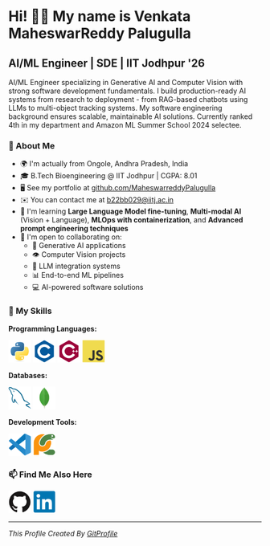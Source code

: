 # Hi! 👋🏻 My name is Venkata MaheswarReddy Palugulla

## AI/ML Engineer | SDE | IIT Jodhpur '26

AI/ML Engineer specializing in Generative AI and Computer Vision with strong software development fundamentals. I build production-ready AI systems from research to deployment - from RAG-based chatbots using LLMs to multi-object tracking systems. My software engineering background ensures scalable, maintainable AI solutions. Currently ranked 4th in my department and Amazon ML Summer School 2024 selectee.

### 🚀 About Me

* 🌍 I'm actually from Ongole, Andhra Pradesh, India
* 🎓 B.Tech Bioengineering @ IIT Jodhpur | CGPA: 8.01
* 🖥️ See my portfolio at [github.com/MaheswarreddyPalugulla](https://github.com/MaheswarreddyPalugulla)
* ✉️ You can contact me at [b22bb029@iitj.ac.in](mailto:b22bb029@iitj.ac.in)
* 🧠 I'm learning **Large Language Model fine-tuning**, **Multi-modal AI** (Vision + Language), **MLOps with containerization**, and **Advanced prompt engineering techniques**
* 🤝 I'm open to collaborating on:
  - 🤖 Generative AI applications
  - 👁️ Computer Vision projects 
  - 🔗 LLM integration systems
  - 📊 End-to-end ML pipelines
  - 💻 AI-powered software solutions


### 🔧 My Skills

**Programming Languages:**
<p align="left">
<a href="https://www.python.org/" target="_blank" rel="noreferrer"><img src="https://raw.githubusercontent.com/RoniJackVituli/gitprofile/main/src/helpers/icons/programming/python-color.svg" alt="Python" width="45px" height="45px"/></a>
<a href="https://docs.microsoft.com/en-us/cpp/?view=msvc-170" target="_blank" rel="noreferrer"><img src="https://raw.githubusercontent.com/RoniJackVituli/gitprofile/main/src/helpers/icons/programming/c-color.svg" alt="C" width="45px" height="45px"/></a>
<a href="https://docs.microsoft.com/en-us/cpp/?view=msvc-170" target="_blank" rel="noreferrer"><img src="https://raw.githubusercontent.com/RoniJackVituli/gitprofile/main/src/helpers/icons/programming/cplusplus-color.svg" alt="C++" width="45px" height="45px"/></a>
<a href="https://developer.mozilla.org/en-US/docs/Web/JavaScript" target="_blank" rel="noreferrer"><img src="https://raw.githubusercontent.com/RoniJackVituli/gitprofile/main/src/helpers/icons/programming/javascript-color.svg" alt="JavaScript" width="45px" height="45px"/></a>
</p>

**Databases:**
<p align="left">
<a href="https://www.mysql.com/" target="_blank" rel="noreferrer"><img src="https://raw.githubusercontent.com/RoniJackVituli/gitprofile/main/src/helpers/icons/programming/mysql-color.svg" alt="MySQL" width="45px" height="45px"/></a>
<a href="https://mongodb.com/" target="_blank" rel="noreferrer"><img src="https://raw.githubusercontent.com/RoniJackVituli/gitprofile/main/src/helpers/icons/programming/mongodb-color.svg" alt="MongoDB" width="45px" height="45px"/></a>
</p>

**Development Tools:**
<p align="left">
<a href="https://code.visualstudio.com/docs" target="_blank" rel="noreferrer"><img src="https://raw.githubusercontent.com/RoniJackVituli/gitprofile/main/src/helpers/icons/ide/vscode-color.svg" alt="VS Code" width="45px" height="45px"/></a>
<a href="https://www.jetbrains.com/pycharm/" target="_blank" rel="noreferrer"><img src="https://raw.githubusercontent.com/RoniJackVituli/gitprofile/main/src/helpers/icons/ide/pycharm-color.svg" alt="PyCharm" width="45px" height="45px"/></a>
</p>

### 📫 Find Me Also Here

<p align="left">
<a href="https://www.github.com/MaheswarreddyPalugulla" target="_blank" rel="noreferrer"><img src="https://raw.githubusercontent.com/RoniJackVituli/gitprofile/main/src/helpers/icons/socials/github.svg" width="45px" height="45px" /></a>
<a href="https://www.linkedin.com/in/maheswarreddy-palugulla-b76b28268/" target="_blank" rel="noreferrer"><img src="https://raw.githubusercontent.com/RoniJackVituli/gitprofile/main/src/helpers/icons/socials/linkedin.svg" width="45px" height="45px" /></a>
</p>

---
*This Profile Created By [GitProfile](https://profilegit.netlify.app/)*
